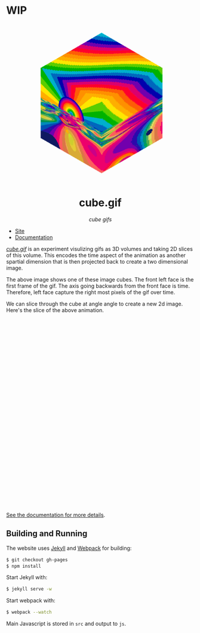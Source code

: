 # WIP

<div align="center">
    <div><img src="https://raw.githubusercontent.com/mattbierner/cube-gif/gh-pages/documentation/cube.gif" /></div>
    <h1 align="center">cube.gif</h1>
    <p><i align="center">cube gifs</i></p>
</div>

* [Site][site]
* [Documentation][documentation]

*[cube.gif](site)* is an experiment visulizing gifs as 3D volumes and taking 2D slices of this volume. This encodes the time aspect of the animation as another spartial dimension that is then projected back to create a two dimensional image.

The above image shows one of these image cubes. The front left face is the first frame of the gif. The axis going backwards from the front face is time. Therefore, left face capture the right most pixels of the gif over time. 

We can slice through the cube at angle angle to create a new 2d image. Here's the slice of the above animation.

<div align="center"><img src="https://raw.githubusercontent.com/mattbierner/cube-gif/gh-pages/documentation/slice.gif" /></div>

[See the documentation for more details][documentation].

## Building and Running
The website uses [Jekyll](http://jekyllrb.com/) and [Webpack](http://webpack.github.io/) for building:

```bash
$ git checkout gh-pages
$ npm install
```

Start Jekyll with:

```bash
$ jekyll serve -w
```

Start webpack with:

```bash
$ webpack --watch
```

Main Javascript is stored in `src` and output to `js`.


[site]: https://mattbierner.github.io/cube-gif/
[documentation]: https://github.com/mattbierner/cube-gif/blob/gh-pages/documentation/about.md